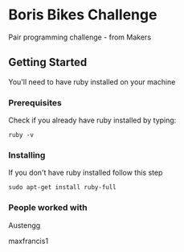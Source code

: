 # Boris Bikes Challenge

Pair programming challenge - from Makers

## Getting Started

You'll need to have ruby installed on your machine

### Prerequisites

Check if you already have ruby installed by typing:

```
ruby -v
```

### Installing

If you don't have ruby installed follow this step

```
sudo apt-get install ruby-full
```

### People worked with

Austengg

maxfrancis1
